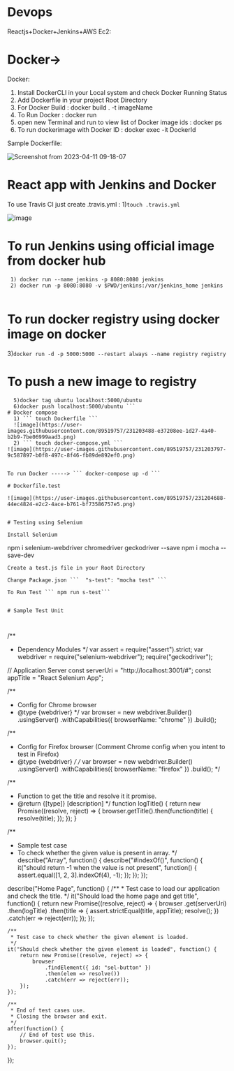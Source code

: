 # Devops


Reactjs+Docker+Jenkins+AWS Ec2:


# Docker->
Docker:
   1) Install DockerCLI in your Local system and check Docker Running Status
   2) Add Dockerfile in your project Root Directory
   3) For Docker Build : docker build . -t imageName
   4) To Run Docker : docker run <imageName>
   5) open new Terminal and run to view list of Docker image ids : docker ps
   6) To run dockerimage with Docker ID : docker exec -it DockerId
  
Sample Dockerfile:
 
![Screenshot from 2023-04-11 09-18-07](https://user-images.githubusercontent.com/89519757/231051220-33e61359-91ee-4970-b07c-c949d62c0479.png)

 # React app with Jenkins and Docker
  
 To use Travis CI just create .travis.yml :
  1)``` touch .travis.yml ```
  
  ![image](https://user-images.githubusercontent.com/89519757/231173660-8408a7fa-24d4-4df6-953f-24d6e27884b9.png)

   
 # To run Jenkins using official image from docker hub
   
```   
 1) docker run --name jenkins -p 8080:8080 jenkins
 2) docker run -p 8080:8080 -v $PWD/jenkins:/var/jenkins_home jenkins
	
```
# To run docker registry using docker image on docker
   3)``` docker run -d -p 5000:5000 --restart always --name registry registry ```
   
   
 # To push a new image to registry
   
 ```  4) docker pull ubuntu
   5)docker tag ubuntu localhost:5000/ubuntu
   6)docker push localhost:5000/ubuntu ```
# Docker compose
   1) ``` touch Dockerfile ```
   ![image](https://user-images.githubusercontent.com/89519757/231203488-e37208ee-1d27-4a40-b2b9-7be06999aad3.png)
   2) ``` touch docker-compose.yml ```
![image](https://user-images.githubusercontent.com/89519757/231203797-9c587897-b0f8-497c-8f46-fb89de892ef0.png)

   
 To run Docker -----> ``` docker-compose up -d ```
   
 # Dockerfile.test
  
 ![image](https://user-images.githubusercontent.com/89519757/231204688-44ec4824-e2c2-4ace-b761-bf73586757e5.png)

   
 # Testing using Selenium
 
 Install Selenium 
   ```
   npm i selenium-webdriver chromedriver geckodriver --save
   npm i mocha --save-dev
  ```
 Create a test.js file in your Root Directory
   
 Change Package.json ```  "s-test": "mocha test" ```
 
 To Run Test ``` npm run s-test```
 
 
 # Sample Test Unit
	
	
 ```
 /**
 * Dependency Modules
 */
var assert = require("assert").strict;
var webdriver = require("selenium-webdriver");
require("geckodriver");

// Application Server
const serverUri = "http://localhost:3001/#";
const appTitle = "React Selenium App";

/**
 * Config for Chrome browser
 * @type {webdriver}
 */
var browser = new webdriver.Builder()
	.usingServer()
	.withCapabilities({ browserName: "chrome" })
	.build();

/**
 * Config for Firefox browser (Comment Chrome config when you intent to test in Firefox)
 * @type {webdriver}
 */
/*
var browser = new webdriver.Builder()
	.usingServer()
	.withCapabilities({ browserName: "firefox" })
	.build();
 */

/**
 * Function to get the title and resolve it it promise.
 * @return {[type]} [description]
 */
function logTitle() {
	return new Promise((resolve, reject) => {
		browser.getTitle().then(function(title) {
			resolve(title);
		});
	});
}

/**
 * Sample test case
 * To check whether the given value is present in array.
 */
describe("Array", function() {
	describe("#indexOf()", function() {
		it("should return -1 when the value is not present", function() {
			assert.equal([1, 2, 3].indexOf(4), -1);
		});
	});
});

describe("Home Page", function() {
	/**
	 * Test case to load our application and check the title.
	 */
	it("Should load the home page and get title", function() {
		return new Promise((resolve, reject) => {
			browser
				.get(serverUri)
				.then(logTitle)
				.then(title => {
					assert.strictEqual(title, appTitle);
					resolve();
				})
				.catch(err => reject(err));
		});
	});

	/**
	 * Test case to check whether the given element is loaded.
	 */
	it("Should check whether the given element is loaded", function() {
		return new Promise((resolve, reject) => {
			browser
				.findElement({ id: "sel-button" })
				.then(elem => resolve())
				.catch(err => reject(err));
		});
	});

	/**
	 * End of test cases use.
	 * Closing the browser and exit.
	 */
	after(function() {
		// End of test use this.
		browser.quit();
	});
});
   
```
